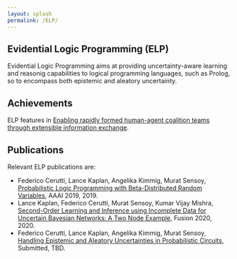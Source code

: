 ```yaml
---
layout: splash
permalink: /ELP/
---
```


## Evidential Logic Programming (ELP)
Evidential Logic Programming aims at providing uncertainty-aware learning and reasonig capabilities to logical programming languages, such as Prolog, so to encompass both epistemic and aleatory uncertainty.

## Achievements
ELP features in [Enabling rapidly formed human-agent coalition teams through extensible information exchange](/1c01/).

## Publications
Relevant ELP publications are:
* Federico Cerutti, Lance Kaplan, Angelika Kimmig, Murat Sensoy, [Probabilistic Logic Programming with Beta-Distributed Random Variables](/doc-4380/), AAAI 2019, 2019.
* Lance Kaplan, Federico Cerutti, Murat Sensoy, Kumar Vijay Mishra, [Second-Order Learning and Inference using Incomplete Data for Uncertain Bayesian Networks: A Two Node Example](/doc-6069/), Fusion 2020, 2020.
* Federico Cerutti, Lance Kaplan, Angelika Kimmig, Murat Sensoy, [Handling Epistemic and Aleatory Uncertainties in Probabilistic Circuits](https://arxiv.org/abs/2102.10865), Submitted, TBD.
